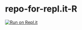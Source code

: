 # repo-for-repl.it-R

[![Run on Repl.it](https://repl.it/badge/github/prope-2020-gh-classroom/repo-for-repl.it-R)](https://repl.it/github/prope-2020-gh-classroom/repo-for-repl.it-R)